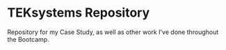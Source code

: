 # TEKsystems Repository
Repository for my Case Study, as well as other work I've done throughout the Bootcamp.
